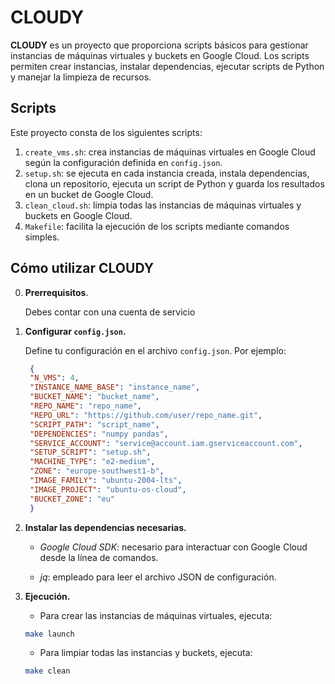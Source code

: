 # **CLOUDY**

**CLOUDY** es un proyecto que proporciona scripts básicos para gestionar instancias de máquinas virtuales y buckets en Google Cloud. Los scripts permiten crear instancias, instalar dependencias, ejecutar scripts de Python y manejar la limpieza de recursos.

## **Scripts**

Este proyecto consta de los siguientes scripts:

1. `create_vms.sh`: crea instancias de máquinas virtuales en Google Cloud según la configuración definida en `config.json`.
2. `setup.sh`: se ejecuta en cada instancia creada, instala dependencias, clona un repositorio, ejecuta un script de Python y guarda los resultados en un bucket de Google Cloud.
3. `clean_cloud.sh`: limpia todas las instancias de máquinas virtuales y buckets en Google Cloud.
4. `Makefile`: facilita la ejecución de los scripts mediante comandos simples.

## **Cómo utilizar CLOUDY**

0. **Prerrequisitos**.

   Debes contar con una cuenta de servicio

1. **Configurar `config.json`.**

   Define tu configuración en el archivo `config.json`. Por ejemplo:

   ```json
    {
    "N_VMS": 4,
    "INSTANCE_NAME_BASE": "instance_name",
    "BUCKET_NAME": "bucket_name",
    "REPO_NAME": "repo_name",
    "REPO_URL": "https://github.com/user/repo_name.git",
    "SCRIPT_PATH": "script_name",
    "DEPENDENCIES": "numpy pandas",
    "SERVICE_ACCOUNT": "service@account.iam.gserviceaccount.com",
    "SETUP_SCRIPT": "setup.sh",
    "MACHINE_TYPE": "e2-medium",
    "ZONE": "europe-southwest1-b",
    "IMAGE_FAMILY": "ubuntu-2004-lts",
    "IMAGE_PROJECT": "ubuntu-os-cloud",
    "BUCKET_ZONE": "eu"
    }
    ```
2. **Instalar las dependencias necesarias.**

    - *Google Cloud SDK*: necesario para interactuar con Google Cloud desde la línea de comandos.

    - *jq*: empleado para leer el archivo JSON de configuración.

3. **Ejecución.**

    - Para crear las instancias de máquinas virtuales, ejecuta:

    ```bash
    make launch
    ```

    - Para limpiar todas las instancias y buckets, ejecuta:

    ```bash
    make clean
    ```